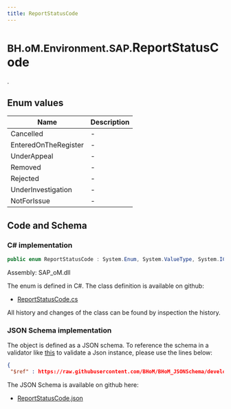 ```yaml
---
title: ReportStatusCode
---
```


# <small>BH.oM.Environment.SAP.</small>**ReportStatusCode**

.

## Enum values

| Name            | Description                                                    |
|-----------------|----------------------------------------------------------------|
| Cancelled |  -  |
| EnteredOnTheRegister |  -  |
| UnderAppeal |  -  |
| Removed |  -  |
| Rejected |  -  |
| UnderInvestigation |  -  |
| NotForIssue |  -  |


## Code and Schema

### C# implementation

``` C# title="C#"
public enum ReportStatusCode : System.Enum, System.ValueType, System.IComparable, System.ISpanFormattable, System.IFormattable, System.IConvertible
```

Assembly: SAP_oM.dll

The enum is defined in C#. The class definition is available on github:

- [ReportStatusCode.cs](https://github.com/BHoM/SAP_Toolkit/blob/develop/SAP_oM/Enums\ReportStatusCode.cs)

All history and changes of the class can be found by inspection the history.
### JSON Schema implementation

The object is defined as a JSON schema. To reference the schema in a validator like [this](https://www.jsonschemavalidator.net/) to validate a Json instance, please use the lines below:

``` json title="JSON Schema"
{
 "$ref" : https://raw.githubusercontent.com/BHoM/BHoM_JSONSchema/develop/SAP_oM/SAP/ReportStatusCode.json}
```

The JSON Schema is available on github here:

- [ReportStatusCode.json](https://github.com/BHoM/BHoM_JSONSchema/blob/develop/SAP_oM/SAP/ReportStatusCode.json)
